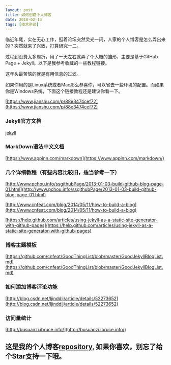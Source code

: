 ```yaml
---
layout: post
title: 如何创建个人博客
date: 2018-02-13
tags: [技术杂谈]
---
```



临近年尾，实在无心工作，逛着论坛突然灵光一闪，人家的个人博客是怎么弄出来的？突然就来了兴致，打算研究一二。

过程到没费太多周折，用了一天左右就弄了个大概的雏形，主要是基于GitHub Page + Jekyll。以下是我参考收藏的一些教程链接。

这年头最苦恼的就是有用信息的过滤。

如果你用的是Linux系统或者Mac那么恭喜你，可以省去一些环境的配置。而如果你是Windows系统，下面这个链接教程还是建议你看一下。

[https://www.jianshu.com/p/88e3474cef72](https://www.jianshu.com/p/88e3474cef72)

### Jekyll官方文档

[jekyll](https://www.jekyll.com.cn/)

### MarkDown语法中文文档
[https://www.appinn.com/markdown](https://www.appinn.com/markdown/)

### 几个详细教程（有些内容比较旧，适当参考一下）

[http://www.pchou.info/ssgithubPage/2013-01-03-build-github-blog-page-01.html](http://www.pchou.info/ssgithubPage/2013-01-03-build-github-blog-page-01.html)

[http://www.cnfeat.com/blog/2014/05/11/how-to-build-a-blog](http://www.cnfeat.com/blog/2014/05/11/how-to-build-a-blog)

[https://help.github.com/articles/using-jekyll-as-a-static-site-generator-with-github-pages](https://help.github.com/articles/using-jekyll-as-a-static-site-generator-with-github-pages)

### 博客主题模板

[https://github.com/cnfeat/GoodThingList/blob/master/GoodJekyllBlogList.md](https://github.com/cnfeat/GoodThingList/blob/master/GoodJekyllBlogList.md)

### 如何添加博客评论功能

[http://blog.csdn.net/ljinddlj/article/details/52273652](http://blog.csdn.net/ljinddlj/article/details/52273652)

### 访问量统计

[http://busuanzi.ibruce.info/](http://busuanzi.ibruce.info/)


## 这是我的个人博客[repository](https://github.com/lidaguang1989/lidaguang1989.github.io), 如果你喜欢，别忘了给个Star支持一下哦。